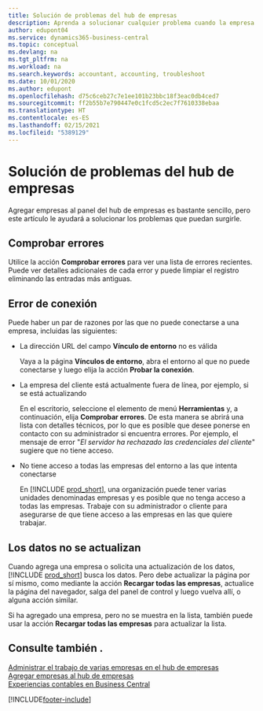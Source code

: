 ```yaml
---
title: Solución de problemas del hub de empresas
description: Aprenda a solucionar cualquier problema cuando la empresa se concentre en Dynamics 365 Business Central para gestionar el trabajo en varias empresas.
author: edupont04
ms.service: dynamics365-business-central
ms.topic: conceptual
ms.devlang: na
ms.tgt_pltfrm: na
ms.workload: na
ms.search.keywords: accountant, accounting, troubleshoot
ms.date: 10/01/2020
ms.author: edupont
ms.openlocfilehash: d75c6ceb27c7e1ee101b23bbc18f3eac0db4ced7
ms.sourcegitcommit: ff2b55b7e790447e0c1fcd5c2ec7f7610338ebaa
ms.translationtype: HT
ms.contentlocale: es-ES
ms.lasthandoff: 02/15/2021
ms.locfileid: "5389129"
---
```

# <a name="troubleshooting-your-company-hub"></a>Solución de problemas del hub de empresas

Agregar empresas al panel del hub de empresas es bastante sencillo, pero este artículo le ayudará a solucionar los problemas que puedan surgirle.  

## <a name="check-errors"></a>Comprobar errores

Utilice la acción **Comprobar errores** para ver una lista de errores recientes. Puede ver detalles adicionales de cada error y puede limpiar el registro eliminando las entradas más antiguas.  

## <a name="connection-failed"></a>Error de conexión

Puede haber un par de razones por las que no puede conectarse a una empresa, incluidas las siguientes:

- La dirección URL del campo **Vínculo de entorno** no es válida  

  Vaya a la página **Vínculos de entorno**, abra el entorno al que no puede conectarse y luego elija la acción **Probar la conexión**.  
- La empresa del cliente está actualmente fuera de línea, por ejemplo, si se está actualizando

  En el escritorio, seleccione el elemento de menú **Herramientas** y, a continuación, elija **Comprobar errores**. De esta manera se abrirá una lista con detalles técnicos, por lo que es posible que desee ponerse en contacto con su administrador si encuentra errores. Por ejemplo, el mensaje de error "*El servidor ha rechazado las credenciales del cliente*" sugiere que no tiene acceso.  
- No tiene acceso a todas las empresas del entorno a las que intenta conectarse

  En [!INCLUDE [prod_short](includes/prod_short.md)], una organización puede tener varias unidades denominadas empresas y es posible que no tenga acceso a todas las empresas. Trabaje con su administrador o cliente para asegurarse de que tiene acceso a las empresas en las que quiere trabajar.  

## <a name="data-does-not-refresh"></a>Los datos no se actualizan

Cuando agrega una empresa o solicita una actualización de los datos, [!INCLUDE [prod_short](includes/prod_short.md)] busca los datos. Pero debe actualizar la página por sí mismo, como mediante la acción **Recargar todas las empresas**, actualice la página del navegador, salga del panel de control y luego vuelva allí, o alguna acción similar.  

Si ha agregado una empresa, pero no se muestra en la lista, también puede usar la acción **Recargar todas las empresas** para actualizar la lista.

## <a name="see-also"></a>Consulte también .

[Administrar el trabajo de varias empresas en el hub de empresas](company-hub.md)  
[Agregar empresas al hub de empresas](company-hub-add-company.md)  
[Experiencias contables en Business Central](finance-accounting.md)  


[!INCLUDE[footer-include](includes/footer-banner.md)]